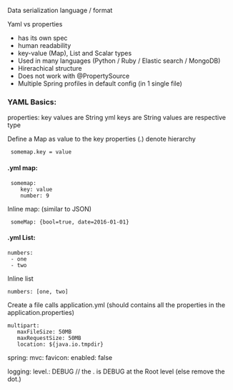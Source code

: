 
Data serialization language / format

Yaml vs properties
- has its own spec
- human readability
- key-value (Map), List and Scalar types
- Used in many languages (Python / Ruby / Elastic search / MongoDB)
- Hirerachical structure 
- Does not work with @PropertySource
- Multiple Spring profiles in default config (in 1 single file)


### YAML Basics:

properties: key values are String
 yml keys are String values are respective type
 
 Define a Map as value to the key
 properties (.) denote hierarchy     
 
     somemap.key = value
     
#### .yml map:
 
     somemap:
        key: value
        number: 9
         
Inline map: (similar to JSON)

     someMap: {bool=true, date=2016-01-01}

#### .yml List:

    numbers:
     - one
     - two
    
Inline list

    numbers: [one, two]
    


Create a file calls application.yml (should contains all the properties in the application.properties)

    multipart:
       maxFileSize: 50MB
       maxRequestSize: 50MB
       location: ${java.io.tmpdir}
       
spring:
   mvc:
      favicon:
          enabled: false
          
logging:
  level.: DEBUG // the . is DEBUG at the Root level (else remove the dot.)
  
  
     

